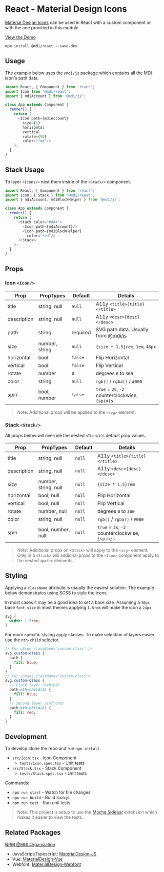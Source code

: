 # React - Material Design Icons

[Material Design Icons](https://materialdesignicons.com/) can be used in React with a custom component or with the one provided in this module.

[View the Demo](https://templarian.github.io/@mdi/react/)

```
npm install @mdi/react --save-dev
```

## Usage

The example below uses the `@mdi/js` package which contains all the MDI icon's path data.

```javascript
import React, { Component } from 'react';
import Icon from '@mdi/react';
import { mdiAccount } from '@mdi/js';

class App extends Component {
  render() {
    return (
      <Icon path={mdiAccount}
        size={1}
        horizontal
        vertical
        rotate={90}
        color="red"/>
    );
  }
} 
```

## Stack Usage

To layer `<Icons/>` nest them inside of the `<Stack/>` component.

```javascript
import React, { Component } from 'react';
import Icon, { Stack } from '@mdi/react';
import { mdiAccount, mdiBlockHelper } from '@mdi/js';

class App extends Component {
  render() {
    return (
      <Stack color="#444">
        <Icon path={mdiAccount}/>
        <Icon path={mdiBlockHelper}
          color="red"/>
      </Stack>
    );
  }
} 
```

## Props

### Icon `<Icon/>`

| Prop        | PropTypes      | Default  | Details |
|-------------|----------------|----------|---------|
| title       | string, null   | `null`   | A11y `<title>{title}</title>` |
| description | string, null   | `null`   | A11y `<desc>{desc}</desc>` |
| path        | string         | required | SVG path data. Usually from [@mdi/js](https://templarian.github.io/@mdi/js) |
| size        | number, string | `null`   | `{size * 1.5}rem`, `1em`, `48px` |
| horizontal  | bool           | `false ` | Flip Horizontal |
| vertical    | bool           | `false`  | Flip Vertical |
| rotate      | number         | `0 `     | degrees `0` to `360` |
| color       | string         | `null`   | `rgb()` / `rgba()` / `#000` |
| spin        | bool, number   | `false`  | `true` = `2s`, `-2` counterclockwise, `{spin}s` |

> Note: Additional props will be applied to the `<svg>` element.

### Stack `<Stack/>`

All props below will override the nested `<Icon/>`'s default prop values.

| Prop        | PropTypes            | Default  | Details |
|-------------|----------------------|----------|---------|
| title       | string, null         | `null`   | A11y `<title>{title}</title>` |
| description | string, null         | `null`   | A11y `<desc>{desc}</desc>` |
| size        | number, string, null | `null`   | `{size * 1.5}rem` |
| horizontal  | bool, null           | `null`   | Flip Horizontal |
| vertical    | bool, null           | `null`   | Flip Vertical |
| rotate      | number, null         | `null`   | degrees `0` to `360` |
| color       | string, null         | `null`   | `rgb()` / `rgba()` / `#000` |
| spin        | bool, number, null   | `null`   | `true` = `2s`, `-2` counterclockwise, `{spin}s` |

> Note: Additional props on `<Stack>` will apply to the `<svg>` element. Only in a `<Stack>` will addional props to the `<Icon>` component apply to the nested `<path>` elements.


## Styling

Applying a `className` attribute is usually the easiest solution. The example below demonstrates using SCSS to style the icons.

In most cases it may be a good idea to set a base size. Assuming a `16px` base `font-size` in most themes applying `1.5rem` will make the icon a `24px`.

```sass
svg {
  width: 1.5rem;
}
```

For more specific styling apply classes. To make selection of layers easier use the `nth-child` selector.

```sass
// For <Icon className="custom-class" />
svg.custom-class {
  path {
    fill: blue;
  }
}
// For <Stack className="custom-class">
svg.custom-class {
  // First layer (behind)
  path:nth-child(1) {
    fill: blue;
  }
  // Second layer (infront)
  path:nth-child(2) {
    fill: red;
  }
}
```

## Development

To develop clone the repo and run `npm install`.

- `src/Icon.tsx` - Icon Component
  - `tests/Icon.spec.tsx` - Unit tests
- `src/Stack.tsx` - Stack Component
  - `tests/Stack.spec.tsx` - Unit tests

Commands:

- `npm run start` - Watch for file changes
- `npm run build` - Build Icon.js
- `npm run test` - Run unit tests

> Note: This project is setup to use the [Mocha Sidebar](https://marketplace.visualstudio.com/items?itemName=maty.vscode-mocha-sidebar) extension which makes it easier to view the tests.

## Related Packages

[NPM @MDI Organization](https://npmjs.com/org/mdi)

- JavaScript/Typescript: [MaterialDesign-JS](https://github.com/Templarian/MaterialDesign-JS)
- Vue: [MaterialDesign-Vue](https://github.com/Templarian/MaterialDesign-Vue)
- Webfont: [MaterialDesign-Webfont](https://github.com/Templarian/MaterialDesign-Webfont)
